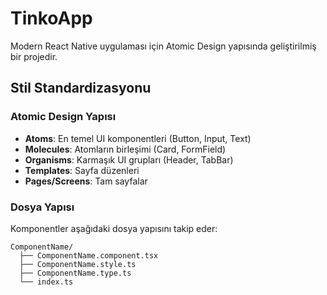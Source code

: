 # TinkoApp

Modern React Native uygulaması için Atomic Design yapısında geliştirilmiş bir projedir.

## Stil Standardizasyonu

### Atomic Design Yapısı

- **Atoms**: En temel UI komponentleri (Button, Input, Text)
- **Molecules**: Atomların birleşimi (Card, FormField)
- **Organisms**: Karmaşık UI grupları (Header, TabBar)
- **Templates**: Sayfa düzenleri
- **Pages/Screens**: Tam sayfalar

### Dosya Yapısı

Komponentler aşağıdaki dosya yapısını takip eder:

```
ComponentName/
  ├── ComponentName.component.tsx
  ├── ComponentName.style.ts
  ├── ComponentName.type.ts
  └── index.ts
```
